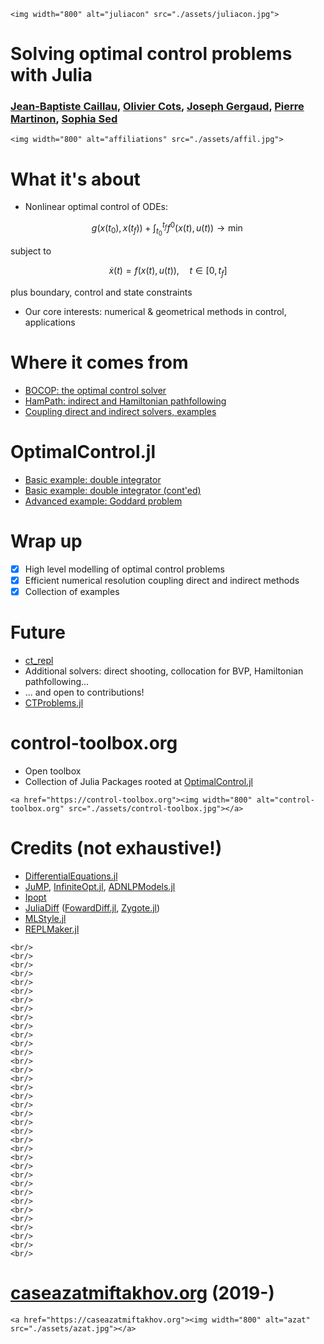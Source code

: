 ```@raw html
<img width="800" alt="juliacon" src="./assets/juliacon.jpg">
```

# Solving optimal control problems with Julia
### [Jean-Baptiste Caillau](http://caillau.perso.math.cnrs.fr), [Olivier Cots](https://ocots.github.io), [Joseph Gergaud](https://scholar.google.com/citations?user=pkH4An4AAAAJ&hl=fr), [Pierre Martinon](https://www.linkedin.com/in/pierre-martinon-b4603a17), [Sophia Sed](https://iww.inria.fr/sed-sophia)

```@raw html
<img width="800" alt="affiliations" src="./assets/affil.jpg">
```

# What it's about
- Nonlinear optimal control of ODEs:
```math
g(x(t_0),x(t_f)) + \int_{t_0}^{t_f} f^0(x(t), u(t)) \to \min
```
subject to
```math
\dot{x}(t) = f(x(t), u(t)),\quad t \in [0, t_f]
```
plus boundary, control and state constraints
- Our core interests: numerical & geometrical methods in control, applications

# Where it comes from
- [BOCOP: the optimal control solver](https://www.bocop.org)
- [HamPath: indirect and Hamiltonian pathfollowing](http://www.hampath.org)
- [Coupling direct and indirect solvers, examples](https://ct.gitlabpages.inria.fr/gallery//notebooks.html)

# OptimalControl.jl
- [Basic example: double integrator](https://control-toolbox.org/docs/optimalcontrol/dev/tutorial-basic-example-f.html)
- [Basic example: double integrator (cont'ed)](https://control-toolbox.org/docs/optimalcontrol/dev/tutorial-basic-example.html)
- [Advanced example: Goddard problem](https://control-toolbox.org/docs/optimalcontrol/dev/tutorial-goddard.html)

# Wrap up
- [X] High level modelling of optimal control problems
- [X] Efficient numerical resolution coupling direct and indirect methods
- [X] Collection of examples 

# Future
- [ct_repl](./assets/repl.mp4)
- Additional solvers: direct shooting, collocation for BVP, Hamiltonian pathfollowing...
- ... and open to contributions!
- [CTProblems.jl](https://control-toolbox.org/docs/ctproblems/stable/problems-list.html)

# control-toolbox.org
- Open toolbox
- Collection of Julia Packages rooted at [OptimalControl.jl](https://control-toolbox.org/docs/optimalcontrol)

```@raw html
<a href="https://control-toolbox.org"><img width="800" alt="control-toolbox.org" src="./assets/control-toolbox.jpg"></a>
```

# Credits (not exhaustive!)
- [DifferentialEquations.jl](https://github.com/SciML/DifferentialEquations.jl)
- [JuMP](https://jump.dev/JuMP.jl),
  [InfiniteOpt.jl](https://docs.juliahub.com/InfiniteOpt/p3GvY/0.4.1),
  [ADNLPModels.jl](https://jso.dev/ADNLPModels.jl)
- [Ipopt](https://github.com/coin-or/ipopt)
- [JuliaDiff](https://juliadiff.org)
  ([FowardDiff.jl](https://juliadiff.org/ForwardDiff.jl),
  [Zygote.jl](https://fluxml.ai/Zygote.jl))
- [MLStyle.jl](https://thautwarm.github.io/MLStyle.jl)
- [REPLMaker.jl](https://docs.juliahub.com/ReplMaker)

```@raw html
<br/>
<br/>
<br/>
<br/>
<br/>
<br/>
<br/>
<br/>
<br/>
<br/>
<br/>
<br/>
<br/>
<br/>
<br/>
<br/>
<br/>
<br/>
<br/>
<br/>
<br/>
<br/>
<br/>
<br/>
<br/>
<br/>
<br/>
<br/>
<br/>
<br/>
<br/>
<br/>
<br/>
<br/>
<br/>
<br/>
```

# [caseazatmiftakhov.org](https://caseazatmiftakhov.org) (2019-)
```@raw html
<a href="https://caseazatmiftakhov.org"><img width="800" alt="azat" src="./assets/azat.jpg"></a>
```

